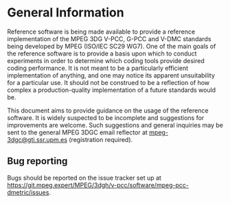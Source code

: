 # General Information

Reference software is being made available to provide a reference
implementation of the MPEG 3DG V-PCC, G-PCC and V-DMC standards being developed
by MPEG (ISO/IEC SC29 WG7). One of the main goals of the reference software
is to provide a basis upon which to conduct experiments in order to determine
which coding tools provide desired coding performance. It is not meant to be a
particularly efficient implementation of anything, and one may notice its
apparent unsuitability for a particular use. It should not be construed to
be a reflection of how complex a production-quality implementation of a
future standards would be.

This document aims to provide guidance on the usage of the reference
software. It is widely suspected to be incomplete and suggestions for
improvements are welcome. Such suggestions and general inquiries may be
sent to the general MPEG 3DGC email reflector at
<mpeg-3dgc@gti.ssr.upm.es> (registration required).

## Bug reporting

Bugs should be reported on the issue tracker set up at
<https://git.mpeg.expert/MPEG/3dgh/v-pcc/software/mpeg-pcc-dmetric/issues>.


